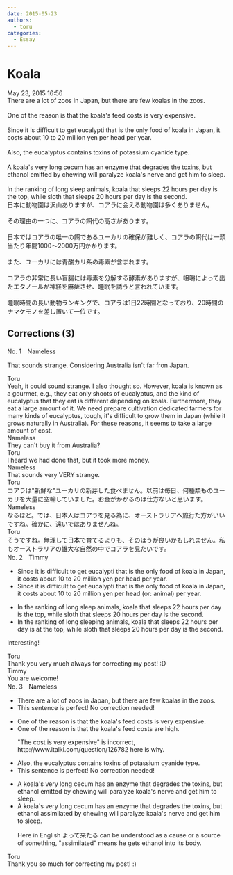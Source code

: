 ```yaml
---
date: 2015-05-23
authors:
  - toru
categories:
  - Essay
---
```


<h1 id="subject_show">Koala</h1>
<div class="date">May 23, 2015 16:56</div>
<div id="post"><div id="body_show_ori">
There are a lot of zoos in Japan, but there are few koalas in the zoos.<br/><br/>One of the reason is that the koala's feed costs is very expensive. <br/><br/>Since it is difficult to get eucalypti that is the only food of koala in Japan, it costs about 10 to 20 million yen per head per year.<br/><br/>Also, the eucalyptus contains toxins of potassium cyanide type.<br/><br/>A koala's very long cecum has an enzyme that degrades the toxins, but ethanol emitted by chewing will paralyze koala's nerve and get him to sleep.<br/><br/>In the ranking of long sleep animals, koala that sleeps 22 hours per day is the top, while sloth that sleeps 20 hours per day is the second.
</div></div>

<!-- more -->

<div id="post_ja"><div id="body_show_mo">
日本に動物園は沢山ありますが、コアラに会える動物園は多くありません。<br/><br/>その理由の一つに、コアラの餌代の高さがあります。<br/><br/>日本ではコアラの唯一の餌であるユーカリの確保が難しく、コアラの餌代は一頭当たり年間1000～2000万円かかります。<br/><br/>また、ユーカリには青酸カリ系の毒素が含まれます。<br/><br/>コアラの非常に長い盲腸には毒素を分解する酵素がありますが、咀嚼によって出たエタノールが神経を麻痺させ、睡眠を誘うと言われています。<br/><br/>睡眠時間の長い動物ランキングで、コアラは1日22時間となっており、20時間のナマケモノを差し置いて一位です。
</div></div>

## Corrections (3)
<div id="block"><div class="first_name"> No. 1　<span class="just_name">Nameless</span></div><div id="block2">
<p class="comment_small">
 That sounds strange. Considering Australia isn't far fron Japan.
</p>

</div><div class="name"><span class="just_name">Toru</span><br>
Yeah, it could sound strange. I also thought so. However, koala is known as a gourmet, e.g., they eat only shoots of eucalyptus, and the kind of eucalyptus that they eat is different depending on koala. Furthermore, they eat a large amount of it. We need prepare cultivation dedicated farmers for many kinds of eucalyptus, tough, it's difficult to grow them in Japan (while it grows naturally in Australia).  For these reasons, it seems to take a large amount of cost.
</div>
<div class="name"><span class="just_name">Nameless</span><br>
They can't buy it from Australia?
</div>
<div class="name"><span class="just_name">Toru</span><br>
I heard we had done that, but it took more money.
</div>
<div class="name"><span class="just_name">Nameless</span><br>
That sounds very VERY strange. 
</div>
<div class="name"><span class="just_name">Toru</span><br>
コアラは"新鮮な"ユーカリの新芽した食べません。以前は毎日、何種類ものユーカリを大量に空輸していました。お金がかかるのは仕方ないと思います。
</div>
<div class="name"><span class="just_name">Nameless</span><br>
なるほど。では、日本人はコアラを見る為に、オーストラリアへ旅行た方がいいですね。確かに、遠いではありませんね。
</div>
<div class="name"><span class="just_name">Toru</span><br>
そうですね。無理して日本で育てるよりも、そのほうが良いかもしれません。私もオーストラリアの雄大な自然の中でコアラを見たいです。
</div>
</div>
<div id="block"><div class="first_name"> No. 2　<span class="just_name">Timmy</span></div><div id="block2">
<ul class="correction_field">
<li class="incorrect">Since it is difficult to get eucalypti that is the only food of koala in Japan, it costs about 10 to 20 million yen per head per year.</li>
<li class="corrected correct">
Since it is difficult to get eucalypti that is the only food of koala in Japan, it costs about 10 to 20 million yen per head (or: <span class="f_blue">animal</span>) per year.
</li>
</ul>
<ul class="correction_field">
<li class="incorrect">In the ranking of long sleep animals, koala that sleeps 22 hours per day is the top, while sloth that sleeps 20 hours per day is the second.</li>
<li class="corrected correct">
In the ranking of long sleep<span class="f_blue">ing</span> animals, koala that sleeps 22 hours per day is <span class="f_blue">at </span>the top, while sloth that sleeps 20 hours per day is the second.
</li>
</ul>
<p class="comment_small">
 Interesting!
</p>

</div><div class="name"><span class="just_name">Toru</span><br>
Thank you very much always for correcting my post! :D
</div>
<div class="name"><span class="just_name">Timmy</span><br>
You are welcome!
</div>
</div>
<div id="block"><div class="first_name"> No. 3　<span class="just_name">Nameless</span></div><div id="block2">
<ul class="correction_field">
<li class="incorrect">There are a lot of zoos in Japan, but there are few koalas in the zoos.</li>
<li class="corrected perfect">This sentence is perfect! No correction needed!</li>
</ul>
<ul class="correction_field">
<li class="incorrect">One of the reason is that the koala's feed costs is very expensive.</li>
<li class="corrected correct">
One of the reason is that the koala's feed costs <span class="f_blue">are high</span>.
<p class="correction_comment">"The cost is very expensive" is incorrect, http://www.italki.com/question/126782 here is why.</p>
</li>
</ul>
<ul class="correction_field">
<li class="incorrect">Also, the eucalyptus contains toxins of potassium cyanide type.</li>
<li class="corrected perfect">This sentence is perfect! No correction needed!</li>
</ul>
<ul class="correction_field">
<li class="incorrect">A koala's very long cecum has an enzyme that degrades the toxins, but ethanol emitted by chewing will paralyze koala's nerve and get him to sleep.</li>
<li class="corrected correct">
A koala's very long cecum has an enzyme that degrades the toxins, but ethanol assimilated by chewing will paralyze koala's nerve and get him to sleep.
<p class="correction_comment">Here in English よって来たる can be understood as a cause or a source of something, "assimilated" means he gets ethanol into its body.</p>
</li>
</ul>
</div><div class="name"><span class="just_name">Toru</span><br>
Thank you so much for correcting my post! :)
</div>
</div>
